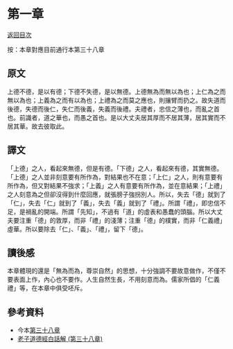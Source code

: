 # 第一章

[返回目次](index.md)

按：本章對應目前通行本第三十八章

## 原文

上德不德，是以有德；下德不失德，是以無德。上德無為而無以為也；上仁為之而無以為也；上義為之而有以為也；上禮為之而莫之應也，則攘臂而扔之。故失道而後德，失德而後仁，失仁而後義，失義而後禮。夫禮者，忠信之薄也，而亂之首也。前識者，道之華也，而愚之首也。是以大丈夫居其厚而不居其薄，居其實而不居其華。故去彼取此。

## 譯文

「上德」之人，看起來無德，但是有德。「下德」之人，看起來有德，其實無德。「上德」之人並非刻意要有所作為，對結果也不在意；「上仁」之人，則有意要有所作為，但又對結果不強求；「上義」之人有意要有所作為，並在意結果；「上禮」之人刻意為之但卻沒得到什麼回應，就張膀子強拐別人。所以，失去「德」就到了「仁」，失去「仁」就到了「義」，失去「義」就到了「禮」。所謂「禮」，即忠信不足，是禍亂的開端。所謂「先知」，不過有「道」的虛表和愚蠢的頭腦。所以大丈夫要注重「德」的敦厚，而非「禮」的淺薄；注重「德」的樸實，而非「仁義禮」虛華。所以要除去「仁」、「義」、「禮」，留下「德」。

## 讀後感

本章體現的還是「無為而為，尊崇自然」的思想，十分強調不要故意做作，不僅不要表面上作，內心也不要作。人生自然生長，不用刻意而為。儒家所倡的「仁義禮」等，在本章中俱受呸斥。

## 參考資料

* 今本[第三十八章](https://www.daodejing.org/38.html)
* [老子道德經白話解 (第三十八章)](https://blog.xuite.net/chun.hung693/twblog/155961219)